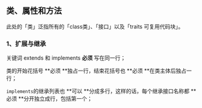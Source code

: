 ## 类、属性和方法

此处的「类」泛指所有的「class类」、「接口」以及「traits 可复用代码块」。

### 1、扩展与继承

关键词 extends 和 implements **必须** 写在同一行；

类的开始花括号 **必须 **独占一行，结束花括号也 **必须 **在类主体后独占一行；

`implements`的继承列表也 **可以 **分成多行，这样的话，每个继承接口名称都 **必须 **分开独立成行，包括第一个；




